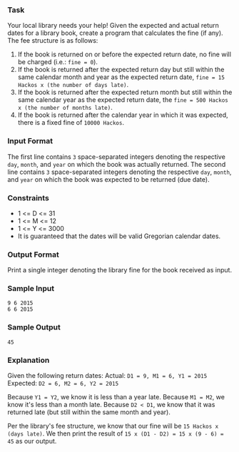 ### Task

Your local library needs your help! Given the expected and actual return dates for a library book, create a program that calculates the fine (if any). The fee structure is as follows:

1. If the book is returned on or before the expected return date, no fine will be charged (i.e.: `fine = 0`).
2. If the book is returned after the expected return day but still within the same calendar month and year as the expected return date, `fine = 15 Hackos x (the number of days late)`.
3. If the book is returned after the expected return month but still within the same calendar year as the expected return date, the `fine = 500 Hackos x (the number of months late)`.
4. If the book is returned after the calendar year in which it was expected, there is a fixed fine of `10000 Hackos`.

### Input Format

The first line contains `3` space-separated integers denoting the respective `day`, `month`, and `year` on which the book was actually returned. 
The second line contains `3` space-separated integers denoting the respective `day`, `month`, and `year` on which the book was expected to be returned (due date).

###  Constraints

- 1 <= D <= 31
- 1 <= M <= 12
- 1 <= Y <= 3000
- It is guaranteed that the dates will be valid Gregorian calendar dates.

### Output Format

Print a single integer denoting the library fine for the book received as input.

### Sample Input

    9 6 2015
    6 6 2015

### Sample Output

    45

### Explanation

Given the following return dates: 
Actual: `D1 = 9, M1 = 6, Y1 = 2015`
Expected: `D2 = 6, M2 = 6, Y2 = 2015`

Because `Y1 = Y2`, we know it is less than a year late. 
Because `M1 = M2`, we know it's less than a month late. 
Because `D2 < D1`, we know that it was returned late (but still within the same month and year).

Per the library's fee structure, we know that our fine will be `15 Hackos x (days late)`. We then print the result of `15 x (D1 - D2) = 15 x (9 - 6) = 45` as our output.
